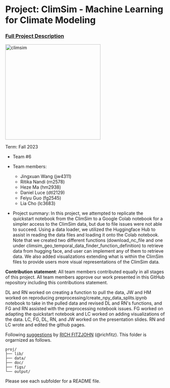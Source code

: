 # Project: ClimSim - Machine Learning for Climate Modeling


### [Full Project Description](doc/project3_desc.md)

<img src="https://leap-stc.github.io/ClimSim/_images/fig_1.png" alt="climsim" width="300"/>

Term: Fall 2023

+ Team #6
+ Team members:
	+ Jingxuan Wang (jw4311)
	+ Ritika Nandi (rn2578)
	+ Heze Ma (hm2938)
	+ Daniel Luce (dtl2129)
	+ Feiyu Guo (fg2545)
  	+ Lia Cho (lc3683)

+ Project summary: In this project, we attempted to replicate the quickstart notebook from the ClimSim to a Google Colab notebook for a simpler access to the ClimSim data, but due to file issues were not able to succeed. Using a data loader, we utilized the Huggingface Hub to assist in reading the data files and loading it onto the Colab notebook. Note that we created two different functions (download_nc_file and one under climsim_geo_temporal_data_finder_function_definition) to retrieve data from hugging face, and user can implement any of them to retrieve data. We also added visualizations extending what is within the ClimSim files to provide users more visual representations of the ClimSim data. 
	

**Contribution statement**: All team members contributed equally in all stages of this project. All team members approve our work presented in this GitHub repository including this contributions statement. 

DL and RN worked on creating a function to pull the data, JW and HM worked on reproducing preprocessing/create_npy_data_splits.ipynb notebook to take in the pulled data and revised DL and RN's functions, and FG and RN assisted with the preprocessing notebook issues. FG worked on adapting the quickstart notebook and LC worked on adding visualizations of the data. LC, FG, DL, RN, and JW worked on the presentation slides. RN and LC wrote and edited the github pages. 

Following [suggestions](http://nicercode.github.io/blog/2013-04-05-projects/) by [RICH FITZJOHN](http://nicercode.github.io/about/#Team) (@richfitz). This folder is orgarnized as follows.

```
proj/
├── lib/
├── data/
├── doc/
├── figs/
└── output/
```

Please see each subfolder for a README file.
